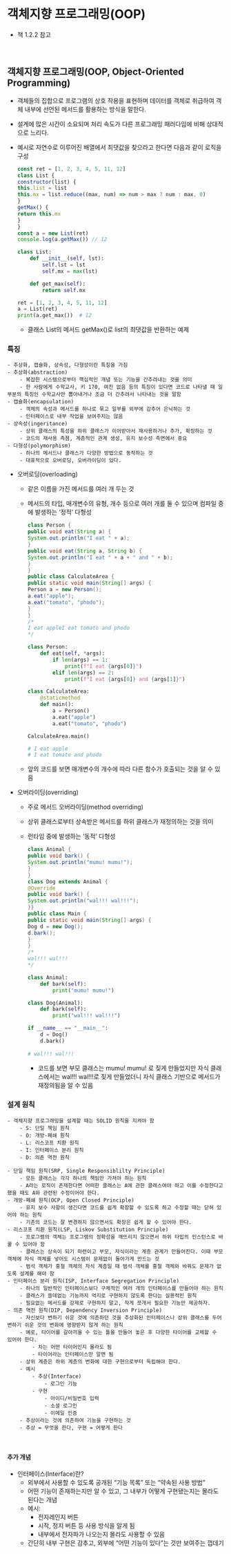 # 객체지향 프로그래밍(OOP)
- 책 1.2.2 참고
<br>

## <b>객체지향 프로그래밍(OOP, Object-Oriented Programming)</b>
- 객체들의 집합으로 프로그램의 상호 작용을 표현하며 데이터를 객체로 취급하여 객체 내부에 선언된 메서드를 활용하는 방식을 말한다.
- 설계에 많은 시간이 소요되며 처리 속도가 다른 프로그래밍 패러다임에 비해 상대적으로 느리다.
- 예시로 자연수로 이루어진 배열에서 최댓값을 찾으라고 한다면 다음과 같이 로직을 구성
    
    ```jsx
    const ret = [1, 2, 3, 4, 5, 11, 12]
    class List {
    constructor(list) {
    this.list = list
    this.mx = list.reduce((max, num) => num > max ? num : max, 0)
    }
    getMax() {
    return this.mx
    }
    }
    const a = new List(ret)
    console.log(a.getMax()) // 12
    ```
    
    ```python
    class List:
        def __init__(self, lst):
            self.lst = lst
            self.mx = max(lst)
    
        def get_max(self):
            return self.mx
    
    ret = [1, 2, 3, 4, 5, 11, 12]
    a = List(ret)
    print(a.get_max())  # 12
    ```
    
    - 클래스 List의 메서드 getMax()로 list의 최댓값을 반환하는 예제

### 특징
    - 추상화, 캡슐화, 상속성, 다형성이란 특징을 가짐
    - 추상화(abstraction)
        - 복잡한 시스템으로부터 핵심적인 개념 또는 기능을 간추려내는 것을 의미
        - 한 사람에게 수학교사, 키 170, 여친 없음 등의 특징이 있다면 코드로 나타낼 때 일부분의 특징인 수학교사만 뽑아내거나 조금 더 간추려서 나타내는 것을 말함
    - 캡슐화(encapsulation)
        - 객체의 속성과 메서드를 하나로 묶고 일부를 외부에 감추어 은닉하는 것
        - 인터페이스로 내부 작업을 보여주지는 않음
    - 상속성(ingeritance)
        - 상위 클래스의 특성을 하위 클래스가 이어받아서 재사용하거나 추가, 확장하는 것
        - 코드의 재사용 측졈, 계층적인 관계 생성, 유지 보수성 측면에서 중요
    - 다형성(polymorphism)
        - 하나의 메서드나 클래스가 다양한 방법으로 동작하는 것
        - 대표적으로 오버로딩, 오버라이딩이 있다.

- 오버로딩(overloading)
    - 같은 이름을 가진 메서드를 여러 개 두는 것
    - 메서드의 타입, 매개변수의 유형, 개수 등으로 여러 개를 둘 수 있으며 컴파일 중에 발생하는 ‘정적’ 다형성
        
        ```java
        class Person {
        public void eat(String a) {
        System.out.println("I eat " + a);
        }
        public void eat(String a, String b) {
        System.out.println("I eat " + a + " and " + b);
        }
        }
        public class CalculateArea {
        public static void main(String[] args) {
        Person a = new Person();
        a.eat("apple");
        a.eat("tomato", "phodo");
        }
        }
        /*
        I eat appleI eat tomato and phodo
        */
        ```
        
        ```python
        class Person:
            def eat(self, *args):
                if len(args) == 1:
                    print(f"I eat {args[0]}")
                elif len(args) == 2:
                    print(f"I eat {args[0]} and {args[1]}")
        
        class CalculateArea:
            @staticmethod
            def main():
                a = Person()
                a.eat("apple")
                a.eat("tomato", "phodo")
        
        CalculateArea.main()
        
        # I eat apple
        # I eat tomato and phodo
        ```
        
    - 앞의 코드를 보면 매개변수의 개수에 따라 다른 함수가 호출되는 것을 알 수 있음

- 오버라이딩(overriding)
    - 주로 메서드 오버라이딩(method overriding)
    - 상위 클래스로부터 상속받은 메서드를 하위 클래스가 재정의하는 것을 의미
    - 런타임 중에 발생하는 ‘동적’ 다형성
        
        ```java
        class Animal {
        public void bark() {
        System.out.println("mumu! mumu!");
        }
        }
        class Dog extends Animal {
        @Override
        public void bark() {
        System.out.println("wal!!! wal!!!");
        }}
        public class Main {
        public static void main(String[] args) {
        Dog d = new Dog();
        d.bark();
        }
        }
        /*
        wal!!! wal!!!
        */
        ```
        
        ```python
        class Animal:
            def bark(self):
                print("mumu! mumu!")
        
        class Dog(Animal):
            def bark(self):
                print("wal!!! wal!!!")
        
        if __name__ == "__main__":
            d = Dog()
            d.bark()
            
        # wal!!! wal!!!
        ```
        
        - 코드를 보면 부모 클래스는 mumu! mumu! 로 짖게 만들었지만 자식 클래스에서는 wal!!! wal!!!로 짖게 만들었더니 자식 클래스 기반으로 메서드가 재정의됨을 알 수 있음

### 설계 원칙
    - 객체지향 프로그래밍을 설계할 때는 SOLID 원칙을 지켜야 함
        - S: 단일 책임 원칙
        - O: 개방-폐쇄 원칙
        - L: 리스코프 치환 원칙
        - I: 인터페이스 분리 원칙
        - D: 의존 역전 원칙
    
    - 단일 책임 원칙(SRP, Single Responsiblilty Principle)
        - 모든 클래스는 각각 하나의 책임만 가져야 하는 원칙
        - A라는 로직이 존재한다면 어떠한 클래스는 A에 관한 클래스여야 하고 이를 수정한다고 했을 때도 A와 관련된 수정이어야 한다.
    - 개방-폐쇄 원칙(OCP, Open Closed Principle)
        - 유지 보수 사항이 생긴다면 코드를 쉽게 확장할 수 있도록 하고 수정할 때는 닫혀 있어야 하는 원칙
        - 기존의 코드는 잘 변경하지 않으면서도 확장은 쉽게 할 수 있어야 한다.
    - 리스코프 치환 원칙(LSP, Liskov Substitution Principle)
        - 프로그램의 객체는 프로그램의 정확성을 깨뜨리지 않으면서 하위 타입의 인스턴스로 바꿀 수 있어야 함
        - 클래스는 상속이 되기 마련이고 부모, 자식이라는 계층 관계가 만들어진다. 이때 부모 객체에 자식 객체를 넣어도 시스템이 문제없이 돌아가게 만드는 것
        - 범석 객체가 홍철 객체의 자식 계층일 때 범석 객체를 홍철 객체와 바꿔도 문제가 없도록 설계를 해야 함
    - 인터페이스 분리 원칙(ISP, Interface Segregation Principle)
        - 하나의 일반적인 인터페이스보다 구체적인 여러 개의 인터페이스를 만들어야 하는 원칙
        - 클래스가 쓸데없는 기능까지 억지로 구현하지 않도록 한다는 실용적인 원칙
        - 필요없는 메서드를 강제로 구현하지 말고, 작게 쪼개서 필요한 기능만 제공하자.
    - 의존 역전 원칙(DIP, Dependency Inversion Principle)
        - 자신보다 변하기 쉬운 것에 의존하던 것을 추상화된 인터페이스나 상위 클래스를 두어 변하기 쉬운 것의 변화에 영향받지 않게 하는 원칙
        - 예로, 타이어를 갈아끼울 수 있는 틀을 만들어 놓은 후 다양한 타이어를 교체할 수 있어야 한다.
            - 차는 어떤 타이어인지 몰라도 됨
            - 타이어라는 인터페이스만 알면 됨
        - 상위 계층은 하위 계층의 변화에 대한 구현으로부터 독립해야 한다.
        - 예시
            - 추상(Interface)
                - 로그인 기능
            - 구현
                - 아이디/비밀번호 입력
                - 소셜 로그인
                - 이메일 인증
        - 추상이라는 것에 의존하여 기능을 구현하는 것
        - 추상 = 무엇을 한다, 구현 = 어떻게 한다
<br>

#### 추가 개념
- 인터페이스(Interface)란?
    - 외부에서 사용할 수 있도록 공개된 “기능 목록” 또는 “약속된 사용 방법”
    - 어떤 기능이 존재하는지만 알 수 있고, 그 내부가 어떻게 구현됐는지는 몰라도 된다는 개념
    - 예시:
        - 전자레인지 버튼
        - 시작, 정지 버튼 등 사용 방식을 알게 됨
        - 내부에서 전자파가 나오는지 몰라도 사용할 수 있음
    - 간단히 내부 구현은 감추고, 외부에 “어떤 기능이 있다”는 것만 보여주는 껍데기